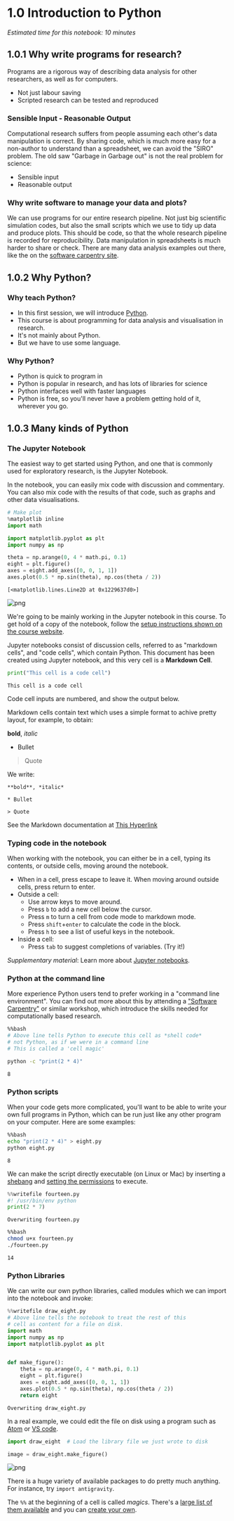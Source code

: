 # 1.0 Introduction to Python

*Estimated time for this notebook: 10 minutes*

## 1.0.1 Why write programs for research?

Programs are a rigorous way of describing data analysis for other researchers, as well as for computers.

- Not just labour saving
- Scripted research can be tested and reproduced


### Sensible Input - Reasonable Output

Computational research suffers from people assuming each other's data manipulation is correct.
By sharing code, which is much more easy for a non-author to understand than a spreadsheet, we can avoid the "SIRO" problem.
The old saw "Garbage in Garbage out" is not the real problem for science:

- Sensible input
- Reasonable output



### Why write software to manage your data and plots?

We can use programs for our entire research pipeline.
Not just big scientific simulation codes, but also the small scripts which we use to tidy up data and produce plots.
This should be code, so that the whole research pipeline is recorded for reproducibility.
Data manipulation in spreadsheets is much harder to share or check.
There are many data analysis examples out there, like the on the [software carpentry site](https://swcarpentry.github.io/python-novice-inflammation/01-intro/index.html).

## 1.0.2 Why Python?

### Why teach Python?


* In this first session, we will introduce [Python](http://www.python.org).
* This course is about programming for data analysis and visualisation in research.
* It's not mainly about Python.
* But we have to use some language.


### Why Python?


- Python is quick to program in
- Python is popular in research, and has lots of libraries for science
- Python interfaces well with faster languages
- Python is free, so you'll never have a problem getting hold of it, wherever you go.


## 1.0.3 Many kinds of Python

### The Jupyter Notebook

The easiest way to get started using Python, and one that is commonly used for exploratory research, is the Jupyter Notebook.

In the notebook, you can easily mix code with discussion and commentary.
You can also mix code with the results of that code, such as graphs and other data visualisations.


```python
# Make plot
%matplotlib inline
import math

import matplotlib.pyplot as plt
import numpy as np

theta = np.arange(0, 4 * math.pi, 0.1)
eight = plt.figure()
axes = eight.add_axes([0, 0, 1, 1])
axes.plot(0.5 * np.sin(theta), np.cos(theta / 2))
```




    [<matplotlib.lines.Line2D at 0x1229637d0>]





![png](/Users/lbokeria/Documents/hack_week_2023/reginald/data_processing/rse_course_modules/module01_introduction_to_python/01_00_introduction_to_python_17_1.png)



We're going to be mainly working in the Jupyter notebook in this course. To get hold of a copy of the notebook, follow the [setup instructions shown on the course website](https://alan-turing-institute.github.io/rse-course/html/course_prerequisites/index.html).

Jupyter notebooks consist of discussion cells, referred to as "markdown cells", and "code cells", which contain Python. This document has been created using Jupyter notebook, and this very cell is a **Markdown Cell**.


```python
print("This cell is a code cell")
```

    This cell is a code cell


Code cell inputs are numbered, and show the output below.

Markdown cells contain text which uses a simple format to achive pretty layout,
for example, to obtain:

**bold**, *italic*

* Bullet

> Quote

We write:

    **bold**, *italic*

    * Bullet

    > Quote

See the Markdown documentation at [This Hyperlink](http://daringfireball.net/projects/markdown/)

### Typing code in the notebook

When working with the notebook, you can either be in a cell, typing its contents, or outside cells, moving around the notebook.

* When in a cell, press escape to leave it. When moving around outside cells, press return to enter.
* Outside a cell:
  * Use arrow keys to move around.
  * Press `b` to add a new cell below the cursor.
  * Press `m` to turn a cell from code mode to markdown mode.
  * Press `shift`+`enter` to calculate the code in the block.
  * Press `h` to see a list of useful keys in the notebook.
* Inside a cell:
  * Press `tab` to suggest completions of variables. (Try it!)

*Supplementary material*: Learn more about [Jupyter notebooks](https://jupyter.org/).

### Python at the command line

More experience Python users tend to prefer working in a "command line environment".
You can find out more about this by attending a ["Software Carpentry"](https://software-carpentry.org/) or similar workshop, which introduce the skills needed for computationally based research.


```bash
%%bash
# Above line tells Python to execute this cell as *shell code*
# not Python, as if we were in a command line
# This is called a 'cell magic'

python -c "print(2 * 4)"
```

    8


### Python scripts

When your code gets more complicated, you'll want to be able to write your own full programs in Python, which can be run just like any other program on your computer.
Here are some examples:


```bash
%%bash
echo "print(2 * 4)" > eight.py
python eight.py
```

    8


We can make the script directly executable (on Linux or Mac) by inserting a [shebang](https://en.wikipedia.org/wiki/Shebang_%28Unix%29) and [setting the permissions](http://v4.software-carpentry.org/shell/perm.html) to execute.


```python
%%writefile fourteen.py
#! /usr/bin/env python
print(2 * 7)
```

    Overwriting fourteen.py



```bash
%%bash
chmod u+x fourteen.py
./fourteen.py
```

    14


### Python Libraries

We can write our own python libraries, called modules which we can import into the notebook and invoke:


```python
%%writefile draw_eight.py
# Above line tells the notebook to treat the rest of this
# cell as content for a file on disk.
import math
import numpy as np
import matplotlib.pyplot as plt


def make_figure():
    theta = np.arange(0, 4 * math.pi, 0.1)
    eight = plt.figure()
    axes = eight.add_axes([0, 0, 1, 1])
    axes.plot(0.5 * np.sin(theta), np.cos(theta / 2))
    return eight
```

    Overwriting draw_eight.py


In a real example, we could edit the file on disk using a program such as [Atom](https://atom.io) or [VS code](https://code.visualstudio.com/).


```python
import draw_eight  # Load the library file we just wrote to disk
```


```python
image = draw_eight.make_figure()
```



![png](/Users/lbokeria/Documents/hack_week_2023/reginald/data_processing/rse_course_modules/module01_introduction_to_python/01_00_introduction_to_python_40_0.png)



There is a huge variety of available packages to do pretty much anything. For instance, try `import antigravity`.

The `%%` at the beginning of a cell is called *magics*. There's a [large list of them available](https://ipython.readthedocs.io/en/stable/interactive/magics.html) and you can [create your own](http://ipython.readthedocs.io/en/stable/config/custommagics.html).
